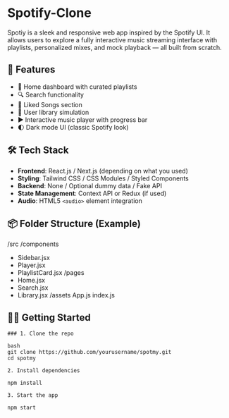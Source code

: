 # Spotify-Clone

Spotiy is a sleek and responsive web app inspired by the Spotify UI. It allows users to explore a fully interactive music streaming interface with playlists, personalized mixes, and mock playback — all built from scratch.

## 🚀 Features

- 🎵 Home dashboard with curated playlists
- 🔍 Search functionality
- 💖 Liked Songs section
- 📁 User library simulation
- ▶️ Interactive music player with progress bar
- 🌓 Dark mode UI (classic Spotify look)

## 🛠️ Tech Stack

- **Frontend**: React.js / Next.js (depending on what you used)
- **Styling**: Tailwind CSS / CSS Modules / Styled Components
- **Backend**: None / Optional dummy data / Fake API
- **State Management**: Context API or Redux (if used)
- **Audio**: HTML5 `<audio>` element integration

## 📦 Folder Structure (Example)

/src
/components
- Sidebar.jsx
- Player.jsx
- PlaylistCard.jsx
/pages
- Home.jsx
- Search.jsx
- Library.jsx
/assets
App.js
index.js


## 🧑‍💻 Getting Started
```
### 1. Clone the repo

bash
git clone https://github.com/yourusername/spotmy.git
cd spotmy

2. Install dependencies

npm install

3. Start the app

npm start
